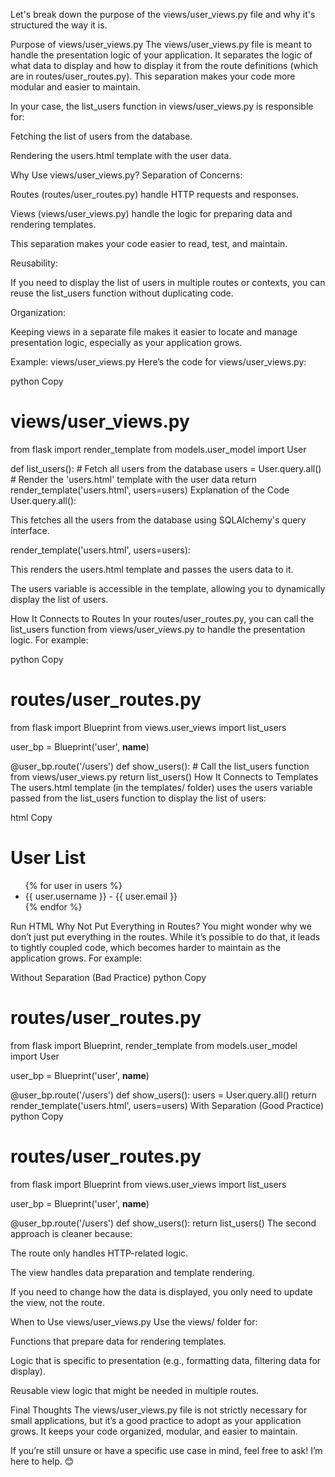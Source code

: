 Let's break down the purpose of the views/user_views.py file and why it's structured the way it is.

Purpose of views/user_views.py
The views/user_views.py file is meant to handle the presentation logic of your application. It separates the logic of what data to display and how to display it from the route definitions (which are in routes/user_routes.py). This separation makes your code more modular and easier to maintain.

In your case, the list_users function in views/user_views.py is responsible for:

Fetching the list of users from the database.

Rendering the users.html template with the user data.

Why Use views/user_views.py?
Separation of Concerns:

Routes (routes/user_routes.py) handle HTTP requests and responses.

Views (views/user_views.py) handle the logic for preparing data and rendering templates.

This separation makes your code easier to read, test, and maintain.

Reusability:

If you need to display the list of users in multiple routes or contexts, you can reuse the list_users function without duplicating code.

Organization:

Keeping views in a separate file makes it easier to locate and manage presentation logic, especially as your application grows.

Example: views/user_views.py
Here’s the code for views/user_views.py:

python
Copy
# views/user_views.py

from flask import render_template
from models.user_model import User

def list_users():
    # Fetch all users from the database
    users = User.query.all()
    # Render the 'users.html' template with the user data
    return render_template('users.html', users=users)
Explanation of the Code
User.query.all():

This fetches all the users from the database using SQLAlchemy's query interface.

render_template('users.html', users=users):

This renders the users.html template and passes the users data to it.

The users variable is accessible in the template, allowing you to dynamically display the list of users.

How It Connects to Routes
In your routes/user_routes.py, you can call the list_users function from views/user_views.py to handle the presentation logic. For example:

python
Copy
# routes/user_routes.py

from flask import Blueprint
from views.user_views import list_users

user_bp = Blueprint('user', __name__)

@user_bp.route('/users')
def show_users():
    # Call the list_users function from views/user_views.py
    return list_users()
How It Connects to Templates
The users.html template (in the templates/ folder) uses the users variable passed from the list_users function to display the list of users:

html
Copy
<!DOCTYPE html>
<html lang="en">
<head>
    <meta charset="UTF-8">
    <meta name="viewport" content="width=device-width, initial-scale=1.0">
    <title>User List</title>
</head>
<body>
    <h1>User List</h1>
    <ul>
        {% for user in users %}
            <li>{{ user.username }} - {{ user.email }}</li>
        {% endfor %}
    </ul>
</body>
</html>
Run HTML
Why Not Put Everything in Routes?
You might wonder why we don’t just put everything in the routes. While it’s possible to do that, it leads to tightly coupled code, which becomes harder to maintain as the application grows. For example:

Without Separation (Bad Practice)
python
Copy
# routes/user_routes.py

from flask import Blueprint, render_template
from models.user_model import User

user_bp = Blueprint('user', __name__)

@user_bp.route('/users')
def show_users():
    users = User.query.all()
    return render_template('users.html', users=users)
With Separation (Good Practice)
python
Copy
# routes/user_routes.py

from flask import Blueprint
from views.user_views import list_users

user_bp = Blueprint('user', __name__)

@user_bp.route('/users')
def show_users():
    return list_users()
The second approach is cleaner because:

The route only handles HTTP-related logic.

The view handles data preparation and template rendering.

If you need to change how the data is displayed, you only need to update the view, not the route.

When to Use views/user_views.py
Use the views/ folder for:

Functions that prepare data for rendering templates.

Logic that is specific to presentation (e.g., formatting data, filtering data for display).

Reusable view logic that might be needed in multiple routes.

Final Thoughts
The views/user_views.py file is not strictly necessary for small applications, but it’s a good practice to adopt as your application grows. It keeps your code organized, modular, and easier to maintain.

If you’re still unsure or have a specific use case in mind, feel free to ask! I’m here to help. 😊